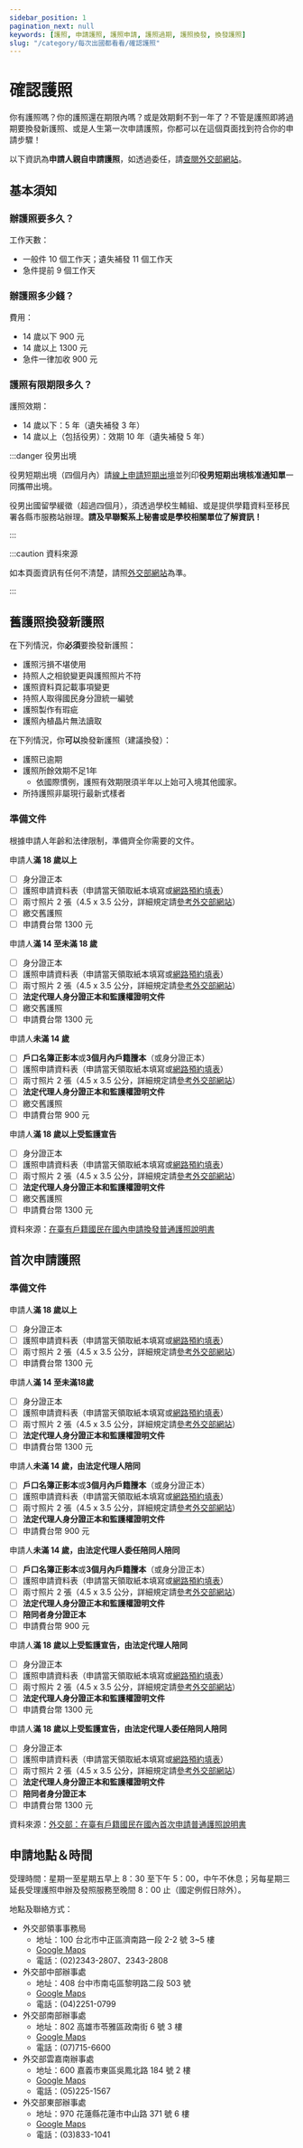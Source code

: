 ```yaml
---
sidebar_position: 1
pagination_next: null
keywords: [護照, 申請護照, 護照申請, 護照過期, 護照換發, 換發護照]
slug: "/category/每次出國都看看/確認護照"
---
```


# 確認護照

你有護照嗎？你的護照還在期限內嗎？或是效期剩不到一年了？不管是護照即將過期要換發新護照、或是人生第一次申請護照，你都可以在這個頁面找到符合你的申請步驟！

以下資訊為**申請人親自申請護照**，如透過委任，請[查閱外交部網站](https://www.boca.gov.tw/cp-300-7141-f30e2-1.html#R06)。

## 基本須知

### 辦護照要多久？

工作天數：
- 一般件 10 個工作天；遺失補發 11 個工作天
- 急件提前 9 個工作天

### 辦護照多少錢？

費用：
- 14 歲以下 900 元
- 14 歲以上 1300 元
- 急件一律加收 900 元

### 護照有限期限多久？

護照效期：
- 14 歲以下：5 年（遺失補發 3 年）
- 14 歲以上（包括役男）：效期 10 年（遺失補發 5 年）

:::danger 役男出境

役男短期出境（四個月內）請[線上申請短期出境](https://www.ris.gov.tw/departure/app/Departure/main)並列印**役男短期出境核准通知單**一同攜帶出境。

役男出國留學緩徵（超過四個月），須透過學校生輔組、或是提供學籍資料至移民署各縣市服務站辦理。**請及早聯繫系上秘書或是學校相關單位了解資訊！**

:::

:::caution 資料來源

如本頁面資訊有任何不清楚，請照[外交部網站](https://www.boca.gov.tw/np-1-1.html)為準。

:::

## 舊護照換發新護照

在下列情況，你**必須**要換發新護照：
- 護照污損不堪使用
- 持照人之相貌變更與護照照片不符
- 護照資料頁記載事項變更
- 持照人取得國民身分證統一編號
- 護照製作有瑕疵
- 護照內植晶片無法讀取

在下列情況，你**可以**換發新護照（建議換發）：
- 護照已逾期
- 護照所餘效期不足1年
	- 依國際慣例，護照有效期限須半年以上始可入境其他國家。
- 所持護照非屬現行最新式樣者

### 準備文件

根據申請人年齡和法律限制，準備齊全你需要的文件。

申請人**滿 18 歲以上**
- [ ] 身分證正本
- [ ] 護照申請資料表（申請當天領取紙本填寫或[網路預約填表](https://ppass.boca.gov.tw/sp-ia-login-2.html)）
- [ ] 兩寸照片 2 張（4.5 x 3.5 公分，詳細規定請[參考外交部網站](https://www.boca.gov.tw/cp-16-4123-c2932-1.html)）<!-- internal: 拍照片推薦 -->
- [ ] 繳交舊護照
- [ ] 申請費台幣 1300 元

申請人**滿 14 至未滿 18 歲**
- [ ] 身分證正本
- [ ] 護照申請資料表（申請當天領取紙本填寫或[網路預約填表](https://ppass.boca.gov.tw/sp-ia-login-2.html)）
- [ ] 兩寸照片 2 張（4.5 x 3.5 公分，詳細規定請[參考外交部網站](https://www.boca.gov.tw/cp-16-4123-c2932-1.html)）
- [ ] **法定代理人身分證正本和監護權證明文件**
- [ ] 繳交舊護照
- [ ] 申請費台幣 1300 元

申請人**未滿 14 歲**
- [ ] **戶口名簿正影本**或**3個月內戶籍謄本**（或身分證正本）
- [ ] 護照申請資料表（申請當天領取紙本填寫或[網路預約填表](https://ppass.boca.gov.tw/sp-ia-login-2.html)）
- [ ] 兩寸照片 2 張（4.5 x 3.5 公分，詳細規定請[參考外交部網站](https://www.boca.gov.tw/cp-16-4123-c2932-1.html)）
- [ ] **法定代理人身分證正本和監護權證明文件**
- [ ] 繳交舊護照
- [ ] 申請費台幣 900 元

申請人**滿 18 歲以上受監護宣告**
- [ ] 身分證正本
- [ ] 護照申請資料表（申請當天領取紙本填寫或[網路預約填表](https://ppass.boca.gov.tw/sp-ia-login-2.html)）
- [ ] 兩寸照片 2 張（4.5 x 3.5 公分，詳細規定請[參考外交部網站](https://www.boca.gov.tw/cp-16-4123-c2932-1.html)）
- [ ] **法定代理人身分證正本和監護權證明文件**
- [ ] 繳交舊護照
- [ ] 申請費台幣 1300 元

資料來源：[在臺有戶籍國民在國內申請換發普通護照說明書](https://www.boca.gov.tw/cp-300-7141-f30e2-1.html)

## 首次申請護照

### 準備文件

申請人**滿 18 歲以上**
- [ ] 身分證正本
- [ ] 護照申請資料表（申請當天領取紙本填寫或[網路預約填表](https://ppass.boca.gov.tw/sp-ia-login-2.html)）
- [ ] 兩寸照片 2 張（4.5 x 3.5 公分，詳細規定請[參考外交部網站](https://www.boca.gov.tw/cp-16-4123-c2932-1.html)）
- [ ] 申請費台幣 1300 元

申請人**滿 14 至未滿18歲**
- [ ] 身分證正本
- [ ] 護照申請資料表（申請當天領取紙本填寫或[網路預約填表](https://ppass.boca.gov.tw/sp-ia-login-2.html)）
- [ ] 兩寸照片 2 張（4.5 x 3.5 公分，詳細規定請[參考外交部網站](https://www.boca.gov.tw/cp-16-4123-c2932-1.html)）
- [ ] **法定代理人身分證正本和監護權證明文件**
- [ ] 申請費台幣 1300 元

申請人**未滿 14 歲，由法定代理人陪同**
- [ ] **戶口名簿正影本**或**3個月內戶籍謄本**（或身分證正本）
- [ ] 護照申請資料表（申請當天領取紙本填寫或[網路預約填表](https://ppass.boca.gov.tw/sp-ia-login-2.html)）
- [ ] 兩寸照片 2 張（4.5 x 3.5 公分，詳細規定請[參考外交部網站](https://www.boca.gov.tw/cp-16-4123-c2932-1.html)）
- [ ] **法定代理人身分證正本和監護權證明文件**
- [ ] 申請費台幣 900 元

申請人**未滿 14 歲，由法定代理人委任陪同人陪同**
- [ ] **戶口名簿正影本**或**3個月內戶籍謄本**（或身分證正本）
- [ ] 護照申請資料表（申請當天領取紙本填寫或[網路預約填表](https://ppass.boca.gov.tw/sp-ia-login-2.html)）
- [ ] 兩寸照片 2 張（4.5 x 3.5 公分，詳細規定請[參考外交部網站](https://www.boca.gov.tw/cp-16-4123-c2932-1.html)）
- [ ] **法定代理人身分證正本和監護權證明文件**
- [ ] **陪同者身分證正本**
- [ ] 申請費台幣 900 元

申請人**滿 18 歲以上受監護宣告，由法定代理人陪同**
- [ ] 身分證正本
- [ ] 護照申請資料表（申請當天領取紙本填寫或[網路預約填表](https://ppass.boca.gov.tw/sp-ia-login-2.html)）
- [ ] 兩寸照片 2 張（4.5 x 3.5 公分，詳細規定請[參考外交部網站](https://www.boca.gov.tw/cp-16-4123-c2932-1.html)）
- [ ] **法定代理人身分證正本和監護權證明文件**
- [ ] 申請費台幣 1300 元

申請人**滿 18 歲以上受監護宣告，由法定代理人委任陪同人陪同**
- [ ] 身分證正本
- [ ] 護照申請資料表（申請當天領取紙本填寫或[網路預約填表](https://ppass.boca.gov.tw/sp-ia-login-2.html)）
- [ ] 兩寸照片 2 張（4.5 x 3.5 公分，詳細規定請[參考外交部網站](https://www.boca.gov.tw/cp-16-4123-c2932-1.html)）
- [ ] **法定代理人身分證正本和監護權證明文件**
- [ ] **陪同者身分證正本**
- [ ] 申請費台幣 1300 元

資料來源：[外交部：在臺有戶籍國民在國內首次申請普通護照說明書](https://www.boca.gov.tw/cp-18-7140-fc0d5-1.html)

## 申請地點＆時間

受理時間：星期一至星期五早上 8：30 至下午 5：00，中午不休息；另每星期三延長受理護照申辦及發照服務至晚間 8：00 止（國定例假日除外）。

地點及聯絡方式：
- 外交部領事事務局
	- 地址：100 台北市中正區濟南路一段 2-2 號 3~5 樓
	- [Google Maps](https://www.google.com/maps/place/%E5%A4%96%E4%BA%A4%E9%83%A8%E9%A0%98%E4%BA%8B%E4%BA%8B%E5%8B%99%E5%B1%80/@25.0426814,121.5175367,17z/data=!3m2!4b1!5s0x3442a971570f9ab7:0x30f3d40463a97620!4m6!3m5!1s0x3442a971501e8dd7:0x4bc0f34ef28d090a!8m2!3d25.0426814!4d121.5201116!16s%2Fg%2F1jkyl3mhj?entry=ttu)
	- 電話：(02)2343-2807、2343-2808
- 外交部中部辦事處
	- 地址：408 台中市南屯區黎明路二段 503 號
	- [Google Maps](https://www.google.com/maps/place/%E5%A4%96%E4%BA%A4%E9%83%A8%E4%B8%AD%E9%83%A8%E8%BE%A6%E4%BA%8B%E8%99%95/@24.1552354,120.6314596,17z/data=!3m2!4b1!5s0x34693de8fc86ce21:0xdde4d4309f8c4a4d!4m6!3m5!1s0x34693de8fc09ad7b:0xbb75286c37aa21c0!8m2!3d24.1552354!4d120.6340345!16s%2Fg%2F12hklc8gq?entry=ttu)
	- 電話：(04)2251-0799
- 外交部南部辦事處
	- 地址：802 高雄市苓雅區政南街 6 號 3 樓
	- [Google Maps](https://www.google.com/maps/place/%E5%A4%96%E4%BA%A4%E9%83%A8%E5%8D%97%E9%83%A8%E8%BE%A6%E4%BA%8B%E8%99%95/@22.6244254,120.3306148,17z/data=!3m1!4b1!4m6!3m5!1s0x346e047c9381d101:0x8014a68042103bed!8m2!3d22.6244254!4d120.3331897!16s%2Fg%2F119tbn3j8?entry=ttu)
	- 電話：(07)715-6600
- 外交部雲嘉南辦事處
	- 地址：600 嘉義市東區吳鳳北路 184 號 2 樓
	- [Google Maps](https://www.google.com/maps/place/%E5%A4%96%E4%BA%A4%E9%83%A8%E9%9B%B2%E5%98%89%E5%8D%97%E8%BE%A6%E4%BA%8B%E8%99%95/@23.4786957,120.4507787,17z/data=!3m1!4b1!4m6!3m5!1s0x346e9436ae16075b:0xe9c61cf42ea7fe3f!8m2!3d23.4786957!4d120.4533536!16s%2Fg%2F12jsjgf31?entry=ttu)
	- 電話：(05)225-1567
- 外交部東部辦事處
	- 地址：970 花蓮縣花蓮市中山路 371 號 6 樓
	- [Google Maps](https://www.google.com/maps/place/%E5%A4%96%E4%BA%A4%E9%83%A8%E6%9D%B1%E9%83%A8%E8%BE%A6%E4%BA%8B%E8%99%95/@23.9814395,121.6031919,17z/data=!3m1!4b1!4m6!3m5!1s0x34689fc0abe46f13:0x145699867a59b5e7!8m2!3d23.9814395!4d121.6057668!16s%2Fg%2F12hkdq9dh?entry=ttu)
	- 電話：(03)833-1041